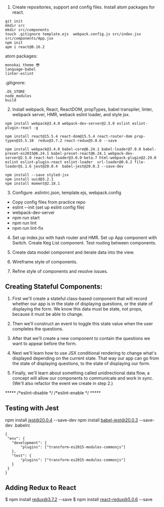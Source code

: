 1. Create repositories, support and config files. Install atom packages for react.

```
git init
mkdir src
mkdir src/components
touch .gitignore template.ejs  webpack.config.js src/index.jsx src/components/App.jsx
npm init
apm i react@0.16.2
```
atom packages:
```
monokai theme 😎
language-babel
linter-eslint
```

.gitignore:
```
.DS_STORE
node_modules
build
```
2. Install webpack, React, ReactDOM, propTypes, babel transpiler, linter, webpack server, HMR, weback eslint loader, and style jsx.
```
npm install webpack@3.4.0 webpack-dev-server@2.5.0 eslint eslint-plugin-react -g   
```
```
npm install react@15.5.4 react-dom@15.5.4 react-router-dom prop-types@15.5.10  redux@3.7.2 react-redux@5.0.6 --save
```
```
npm install webpack@3.4.0 babel-core@6.24.1 babel-loader@7.0.0 babel-preset-es2015@6.24.1 babel-preset-react@6.24.1 webpack-dev-server@2.5.0 react-hot-loader@3.0.0-beta.7 html-webpack-plugin@2.29.0 eslint eslint-plugin-react eslint-loader  url-loader@0.6.2 file-loader@1.1.6 jest@20.0.4  babel-jest@20.0.3 --save-dev

```
```
npm install --save styled-jsx
npm install uuid@3.2.1
npm install moment@2.18.1

```

3. Configure .eslintrc.json, template.ejs, webpack.config
 * Copy config files from practice repo
 * eslint --init (set up eslint config file)
 * webpack-dev-server
 * npm run start
 * npm run lint
 * npm run lint-fix

4. Set up index.jsx with hash router and HMR. Set up App component with Switch. Create Keg List component. Test routing between components.

5. Create data model component and iterate data into the view.

6. Wireframe style of components.

7. Refine style of components and resolve issues.

## Creating Stateful Components:

1. First we'll create a stateful class-based component that will record whether our app is in the state of displaying questions, or the state of displaying the form. We know this data must be state, not props, because it must be able to change.

2. Then we'll construct an event to toggle this state value when the user completes the questions.

3. After that we'll create a new component to contain the questions we want to appear before the form.

4. Next we'll learn how to use JSX conditional rendering to change what's displayed depending on the current state. That way our app can go from the state of displaying questions, to the state of displaying our form.

5. Finally, we'll learn about something called unidirectional data flow, a concept will allow our components to communicate and work in sync. (We'll also refactor the event we create in step 2.)

***** /*eslint-disable */    /*eslint-enable */   *****

## Testing with Jest
npm install jest@20.0.4 --save-dev
 npm install babel-jest@20.0.3 --save-dev
.babelrc
 ```
 {
  "env": {
    "development": {
        "plugins": ["transform-es2015-modules-commonjs"]
    },
    "test": {
        "plugins": ["transform-es2015-modules-commonjs"]
    }
  }
}
 ```
## Adding Redux to React

$ npm install redux@3.7.2 --save
$ npm install react-redux@5.0.6 --save
